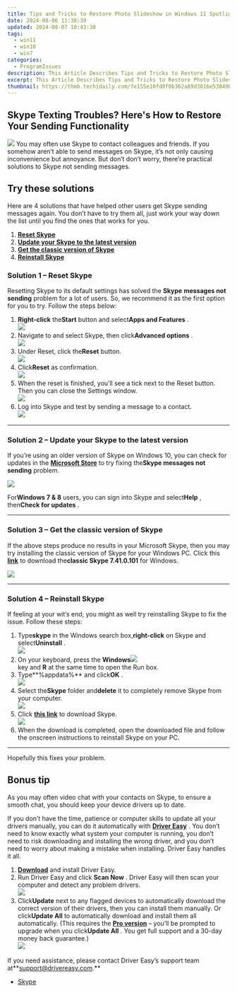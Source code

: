 ```yaml
---
title: Tips and Tricks to Restore Photo Slideshow in Windows 11 Spotlight Functionality
date: 2024-08-06 11:38:39
updated: 2024-08-07 10:43:30
tags:
  - win11
  - win10
  - win7
categories:
  - ProgramIssues
description: This Article Describes Tips and Tricks to Restore Photo Slideshow in Windows 11 Spotlight Functionality
excerpt: This Article Describes Tips and Tricks to Restore Photo Slideshow in Windows 11 Spotlight Functionality
thumbnail: https://thmb.techidaily.com/fe155e10fd0f0b362a89d3816e5304905834b00a072a292f551331a265718bf7.jpg
---
```


## Skype Texting Troubles? Here's How to Restore Your Sending Functionality

![](https://images.drivereasy.com/wp-content/uploads/2018/09/img_5b963914c70e5-150x150.png) You may often use Skype to contact colleagues and friends. If you somehow aren’t able to send messages on Skype, it’s not only causing inconvenience but annoyance. But don’t don’t worry, there’re practical solutions to Skype not sending messages.

## Try these solutions

 Here are 4 solutions that have helped other users get Skype sending messages again. You don’t have to try them all, just work your way down the list until you find the ones that works for you.

1. **[Reset Skype](https://tools.techidaily.com/drivereasy/download/)**
2. [**Update your Skype to the latest version**](https://tools.techidaily.com/drivereasy/download/)
3. [**Get the classic version of Skype**](https://tools.techidaily.com/drivereasy/download/)
4. [**Reinstall Skype**](https://tools.techidaily.com/drivereasy/download/)

### Solution 1 – Reset Skype

 Resetting Skype to its default settings has solved the **Skype** **messages not sending** problem for a lot of users. So, we recommend it as the first option for you to try. Follow the steps below:

1. **Right-click** the**Start** button and select**Apps and Features** .  
![](https://images.drivereasy.com/wp-content/uploads/2018/09/img_5b9621d745191.jpg)
2. Navigate to and select Skype, then click**Advanced options** .  
![](https://images.drivereasy.com/wp-content/uploads/2018/09/img_5b96227db84d5.jpg)
3. Under Reset, click the**Reset** button.  
![](https://images.drivereasy.com/wp-content/uploads/2018/09/img_5b9622ba52457.jpg)
4. Click**Reset** as confirmation.  
![](https://images.drivereasy.com/wp-content/uploads/2018/09/img_5b9622fcda08a.jpg)
5. When the reset is finished, you’ll see a tick next to the Reset button. Then you can close the Settings window.  
![](https://images.drivereasy.com/wp-content/uploads/2018/09/img_5b96237bdfba8.jpg)
6. Log into Skype and test by sending a message to a contact.  
![](https://images.drivereasy.com/wp-content/uploads/2018/09/img_5b96253de6794.jpg)

---

### Solution 2 – Update your Skype to the latest version

 If you’re using an older version of Skype on Windows 10, you can check for updates in the **[Microsoft Store](https://www.microsoft.com/en-us/p/skype/9wzdncrfj364?rtc=1&activetab=pivot%3aoverviewtab)**  to try fixing the**Skype messages not sending** problem.

![](https://images.drivereasy.com/wp-content/uploads/2018/09/img_5b96361562b3d.jpg)

 For**Windows 7 & 8** users, you can sign into Skype and select**Help** , then**Check for updates** .

---

### Solution 3 – **Get the classic version of Skype**

 If the above steps produce no results in your Microsoft Skype, then you may try installing the classic version of Skype for your Windows PC. Click this **[link](http://download.skype.com/msi/SkypeSetup%5F7.41.0.101.msi)**  to download the**classic Skype 7.41.0.101** for Windows.

![](https://images.drivereasy.com/wp-content/uploads/2018/09/img_5b963727d1199.jpg)

---

### Solution 4 – Reinstall Skype

 If feeling at your wit’s end, you might as well try reinstalling Skype to fix the issue. Follow these steps:

1. Type**skype** in the Windows search box,**right-click** on Skype and select**Uninstall** .  
![](https://images.drivereasy.com/wp-content/uploads/2018/09/img_5b964f2f2dddb.jpg)
2. On your keyboard, press the **Windows![](https://images.drivereasy.com/wp-content/uploads/2018/08/img_5b7b8ac86a6f5.png)**  
 key and **R**  at the same time to open the Run box.
3. Type**%appdata%** and click**OK** .  
![](https://images.drivereasy.com/wp-content/uploads/2018/09/img_5b964f4e00b2c.png)
4. Select the**Skype** folder and**delete** it to completely remove Skype from your computer.  
![](https://images.drivereasy.com/wp-content/uploads/2018/09/img_5b964c3405240.jpg)
5. Click **[this link](https://www.skype.com/en/get-skype/)**  to download Skype.  
![](https://images.drivereasy.com/wp-content/uploads/2018/09/img_5b964d3604b91.jpg)
6. When the download is completed, open the downloaded file and follow the onscreen instructions to reinstall Skype on your PC.

---

Hopefully this fixes your problem.

## Bonus tip

 As you may often video chat with your contacts on Skype, to ensure a smooth chat, you should keep your device drivers up to date.

 If you don’t have the time, patience or computer skills to update all your drivers manually, you can do it automatically with **[Driver Easy](https://tools.techidaily.com/drivereasy/download/)**  . You don’t need to know exactly what system your computer is running, you don’t need to risk downloading and installing the wrong driver, and you don’t need to worry about making a mistake when installing. Driver Easy handles it all.

1. **[Download](https://tools.techidaily.com/drivereasy/download/)**  and install Driver Easy.
2. Run Driver Easy and click **Scan Now** . Driver Easy will then scan your computer and detect any problem drivers.  
![](https://images.drivereasy.com/wp-content/uploads/2018/11/img_5bee7000c9754.jpg)
3. Click**Update** next to any flagged devices to automatically download the correct version of their drivers, then you can install them manually. Or click**Update All** to automatically download and install them all automatically. (This requires the **[Pro version](https://tools.techidaily.com/drivereasy/download/)**  – you’ll be prompted to upgrade when you click**Update All** . You get full support and a 30-day money back guarantee.)  
![](https://images.drivereasy.com/wp-content/uploads/2018/11/img_5bee6ff414d3a.jpg)

 If you need assistance, please contact Driver Easy’s support team at**<support@drivereasy.com>.**

* [Skype](https://tools.techidaily.com/drivereasy/download/)

<ins class="adsbygoogle"
     style="display:block"
     data-ad-format="autorelaxed"
     data-ad-client="ca-pub-7571918770474297"
     data-ad-slot="1223367746"></ins>



<ins class="adsbygoogle"
     style="display:block"
     data-ad-client="ca-pub-7571918770474297"
     data-ad-slot="8358498916"
     data-ad-format="auto"
     data-full-width-responsive="true"></ins>
